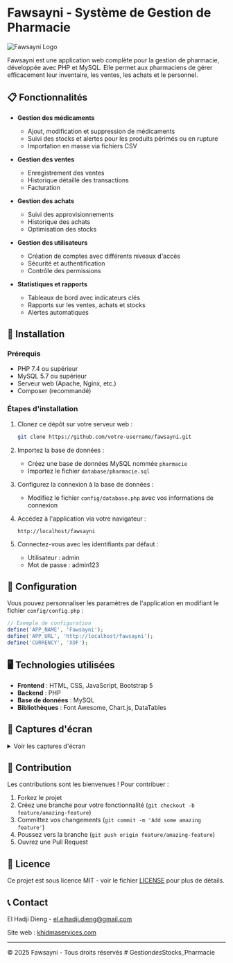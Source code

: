 # Fawsayni - Système de Gestion de Pharmacie

![Fawsayni Logo](https://img.shields.io/badge/Fawsayni-Gestion%20de%20Pharmacie-009688?style=for-the-badge)

Fawsayni est une application web complète pour la gestion de pharmacie, développée avec PHP et MySQL. Elle permet aux pharmaciens de gérer efficacement leur inventaire, les ventes, les achats et le personnel.

## 📋 Fonctionnalités

- **Gestion des médicaments**
  - Ajout, modification et suppression de médicaments
  - Suivi des stocks et alertes pour les produits périmés ou en rupture
  - Importation en masse via fichiers CSV

- **Gestion des ventes**
  - Enregistrement des ventes
  - Historique détaillé des transactions
  - Facturation

- **Gestion des achats**
  - Suivi des approvisionnements
  - Historique des achats
  - Optimisation des stocks

- **Gestion des utilisateurs**
  - Création de comptes avec différents niveaux d'accès
  - Sécurité et authentification
  - Contrôle des permissions

- **Statistiques et rapports**
  - Tableaux de bord avec indicateurs clés
  - Rapports sur les ventes, achats et stocks
  - Alertes automatiques

## 🚀 Installation

### Prérequis

- PHP 7.4 ou supérieur
- MySQL 5.7 ou supérieur
- Serveur web (Apache, Nginx, etc.)
- Composer (recommandé)

### Étapes d'installation

1. Clonez ce dépôt sur votre serveur web :
   ```bash
   git clone https://github.com/votre-username/fawsayni.git
   ```

2. Importez la base de données :
   - Créez une base de données MySQL nommée `pharmacie`
   - Importez le fichier `database/pharmacie.sql`

3. Configurez la connexion à la base de données :
   - Modifiez le fichier `config/database.php` avec vos informations de connexion

4. Accédez à l'application via votre navigateur :
   ```
   http://localhost/fawsayni
   ```

5. Connectez-vous avec les identifiants par défaut :
   - Utilisateur : admin
   - Mot de passe : admin123

## 🔧 Configuration

Vous pouvez personnaliser les paramètres de l'application en modifiant le fichier `config/config.php` :

```php
// Exemple de configuration
define('APP_NAME', 'Fawsayni');
define('APP_URL', 'http://localhost/fawsayni');
define('CURRENCY', 'XOF');
```

## 🖥️ Technologies utilisées

- **Frontend** : HTML, CSS, JavaScript, Bootstrap 5
- **Backend** : PHP
- **Base de données** : MySQL
- **Bibliothèques** : Font Awesome, Chart.js, DataTables

## 📸 Captures d'écran

<details>
<summary>Voir les captures d'écran</summary>

### Page d'accueil
![Page d'accueil](screenshots/accueil.png)

### Tableau de bord
![Tableau de bord](screenshots/dashboard.png)

### Gestion des médicaments
![Gestion des médicaments](screenshots/medicaments.png)

</details>

## 🤝 Contribution

Les contributions sont les bienvenues ! Pour contribuer :

1. Forkez le projet
2. Créez une branche pour votre fonctionnalité (`git checkout -b feature/amazing-feature`)
3. Committez vos changements (`git commit -m 'Add some amazing feature'`)
4. Poussez vers la branche (`git push origin feature/amazing-feature`)
5. Ouvrez une Pull Request

## 📄 Licence

Ce projet est sous licence MIT - voir le fichier [LICENSE](LICENSE) pour plus de détails.

## 📞 Contact

El Hadji Dieng - [el.elhadji.dieng@gmail.com](mailto:el.elhadji.dieng@gmail.com)

Site web : [khidmaservices.com](https://khidmaservices.com)

---

&copy; 2025 Fawsayni - Tous droits réservés
#   G e s t i o n _ d e s _ S t o c k s _ P h a r m a c i e  
 
